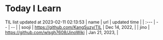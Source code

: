 # Today I Learn 
TIL list updated at 2023-02-11 02:13:53
| name | url | updated time |
| :--- | -- | -- |
| sooji | https://github.com/KangSuzy/TIL | Dec 14, 2022, |
| jino | https://github.com/wlsgh7608/JinoWiki | Jan 21, 2023, |
